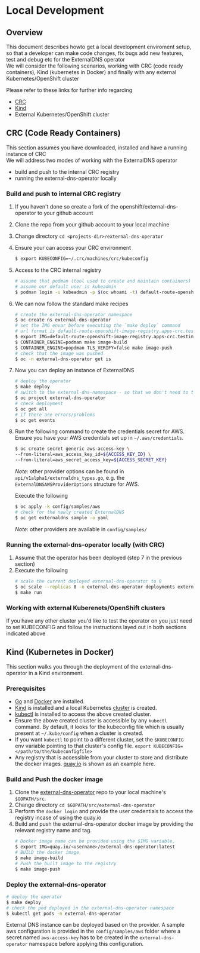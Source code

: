 # Local Development

## Overview

This document describes howto get a local development enviroment setup, so that a developer can make code changes, fix bugs add new features, test and debug etc for the ExternalDNS operator \
We will consider the following scenarios, working with CRC (code ready containers), Kind (kubernetes in Docker) and finally with any external Kubernetes/OpenShift cluster

Please refer to these links for further info regarding 
- [CRC](https://developers.redhat.com/products/cdk/overview)
- [Kind](https://kind.sigs.k8s.io/docs/user/quick-start/)
- External Kubernetes/OpenShift cluster


## CRC (Code Ready Containers)

This section assumes you have downloaded, installed and have a running instance of CRC \
We will address two modes of working with the ExternalDNS operator
- build and push to the internal CRC registry
- running the external-dns-operator locally

### Build and push to internal CRC registry

1. If you haven't done so create a fork of the openshift/external-dns-operator to your github account
2. Clone the repo from your github account to your local machine
3. Change directory `cd <projects-dir>/external-dns-operator`
4. Ensure your can access your CRC environment
   ```bash
   $ export KUBECONFIG=~/.crc/machines/crc/kubeconfig
   ```
5. Access to the CRC internal registry
   ```bash
   # assume that podman (tool used to create and maintain containers) is our default
   # assume our default user is kubeadmin
   $ podman login -u kubeadmin -p $(oc whoami -t) default-route-openshift-image-registry.apps-crc.testing --tls-verify=false
   ```
6. We can now follow the standard make recipes
   ```bash
   # create the external-dns-operator namespace
   $ oc create ns external-dns-operator
   # set the IMG envar before executing the `make deploy` command
   # url format is default-route-openshift-image-registry.apps-crc.testing/<namespace>/<image-name>:tag
   $ export IMG=default-route-openshift-image-registry.apps-crc.testing/external-dns-operator/external-dns-operator:dev
   $ CONTAINER_ENGINE=podman make image-build
   $ CONTAINER_ENGINE=popdman TLS_VERIFY=false make image-push
   # check that the image was pushed
   $ oc -n external-dns-operator get is
   ``` 
7. Now you can deploy an instance of ExternalDNS
   ```bash
   # deploy the operator
   $ make deploy
   # switch to the external-dns-namespace - so that we don't need to type out -n external-dns-operator all the time
   $ oc project external-dns-operator
   # check deployment
   $ oc get all
   # if there are errors/problems
   $ oc get events
   ```
8. Run the following command to create the credentials secret for AWS.\
   Ensure you have your AWS credentials set up in `~/.aws/credentials`.
   ```bash
   $ oc create secret generic aws-access-key \
   --from-literal=aws_access_key_id=${ACCESS_KEY_ID} \
   --from-literal=aws_secret_access_key=${ACCESS_SECRET_KEY}
   ```
   *Note*: other provider options can be found in `api/v1alpha1/externaldns_types.go`, e.g. the `ExternalDNSAWSProviderOptions` structure for AWS.

   Execute the following
   ```bash
   $ oc apply -k config/samples/aws
   # check for the newly created ExternalDNS
   $ oc get externaldns sample -o yaml  
   ``` 
   *Note*: other providers are available in `config/samples/`

### Running the external-dns-operator locally (with CRC)

1. Assume that the operator has been deployed (step 7 in the previous section)
2. Execute the following
   ```bash
   # scale the current deployed external-dns-operator to 0
   $ oc scale --replicas 0 -n external-dns-operator deployments external-dns-operator
   $ make run
   ```

### Working with external Kuberenets/OpenShift clusters

If you have any other cluster you'd like to test the operator on you just need to set KUBECONFIG and follow the instructions layed out in both sections indicated above

## Kind (Kubernetes in Docker)
This section walks you through the deployment of the external-dns-operator in a Kind environment.
### Prerequisites
- [Go](https://golang.org/doc/install#install) and [Docker](https://docs.docker.com/engine/install/) are installed.
- [Kind](https://kind.sigs.k8s.io/docs/user/quick-start/#installation) is installed and a local Kubernetes [cluster](https://kind.sigs.k8s.io/docs/user/quick-start/#creating-a-cluster) is created.
- [kubectl](https://kubernetes.io/docs/tasks/tools/#kubectl) is installed to access the above created cluster.
- Ensure the above created cluster is accessible by any `kubectl` command. By default, it looks for the kubeconfig file which is usually present at `~/.kube/config` when a cluster is created. 
- If you want `kubectl` to point to a different cluster, set the `$KUBECONFIG` env variable pointing to that cluster's config file.
`export KUBECONFIG=</path/to/the/kubeconfigfile>`
- Any registry that is accessible from your cluster to store and distribute the docker images. [quay.io](https://quay.io/) is shown as an example here.
### Build and Push the docker image
1. Clone the [external-dns-operator](https://github.com/openshift/external-dns-operator) repo to your local machine's `$GOPATH/src`.
2. Change directory `cd $GOPATH/src/external-dns-operator`
3. Perform the `docker login` and provide the user credentials to access the registry incase of using the quay.io
4. Build and push the external-dns-operator docker image by providing the relevant registry name and tag.
   ```bash
   # Docker image name can be provided using the $IMG variable,
   $ export IMG=quay.io/<username>/external-dns-operator:latest
   # BUILD the docker image
   $ make image-build
   # Push the built image to the registry
   $ make image-push
   ```
### Deploy the external-dns-operator
   ```bash
   # deploy the operator
   $ make deploy
   # check the pod deployed in the external-dns-operator namespace
   $ kubectl get pods -n external-dns-operator
   ```
External DNS instance can be deployed based on the provider.
A sample aws configuration is provided in the `config/samples/aws` folder where a secret named `aws-access-key` has to be created in the `external-dns-operator` namespace before applying this configuration.
